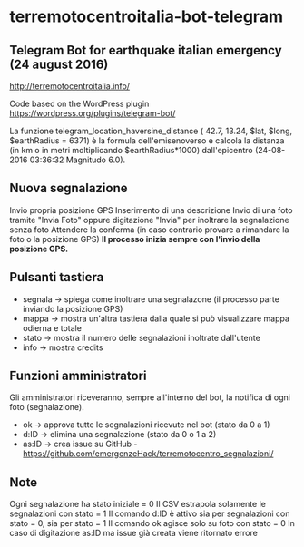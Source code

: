 # terremotocentroitalia-bot-telegram

## Telegram Bot for earthquake italian emergency (24 august 2016)

http://terremotocentroitalia.info/

Code based on the WordPress plugin https://wordpress.org/plugins/telegram-bot/

La funzione telegram_location_haversine_distance ( 42.7, 13.24, $lat, $long, $earthRadius = 6371) è la formula dell'emisenoverso e calcola la distanza (in km o in metri moltiplicando $earthRadius*1000) dall'epicentro (24-08-2016 03:36:32 Magnitudo 6.0).

## Nuova segnalazione

Invio propria posizione GPS
Inserimento di una descrizione
Invio di una foto tramite "Invia Foto" oppure digitazione "Invia" per inoltrare la segnalazione senza foto
Attendere la conferma (in caso contrario provare a rimandare la foto o la posizione GPS)
**Il processo inizia sempre con l'invio della posizione GPS.**

## Pulsanti tastiera

- segnala -> spiega come inoltrare una segnalazone (il processo parte inviando la posizione GPS)
- mappa -> mostra un'altra tastiera dalla quale si può visualizzare mappa odierna e totale
- stato -> mostra il numero delle segnalazioni inoltrate dall'utente
- info -> mostra credits

## Funzioni amministratori

Gli amministratori riceveranno, sempre all'interno del bot, la notifica di ogni foto (segnalazione).

- ok -> approva tutte le segnalazioni ricevute nel bot (stato da 0 a 1)
- d:ID -> elimina una segnalazione (stato da 0 o 1 a 2)
- as:ID -> crea issue su GitHub - https://github.com/emergenzeHack/terremotocentro_segnalazioni/

## Note

Ogni segnalazione ha stato iniziale = 0
Il CSV estrapola solamente le segnalazioni con stato = 1
Il comando d:ID è attivo sia per segnalazioni con stato = 0, sia per stato = 1
Il comando ok agisce solo su foto con stato = 0
In caso di digitazione as:ID ma issue già creata viene ritornato errore
